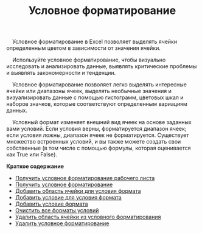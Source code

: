 ﻿---
title: Условное форматирование
second_title: Aspose.Cells Cloud Documen
type: docs
url: /ru/conditional-formattings/
aliases: [/working-with-conditional-formatting/]
keywords: REST API, spreadsheets, excel, conditional formattin
description: "Cells.Cloud API для Excel операция: операция условного форматирования"
weight: 100
---
&nbsp;&nbsp;&nbsp;&nbsp;Условное форматирование в Excel позволяет выделять ячейки определенным цветом в зависимости от значения ячейки.

&nbsp;&nbsp;&nbsp;&nbsp;Используйте условное форматирование, чтобы визуально исследовать и анализировать данные, выявлять критические проблемы и выявлять закономерности и тенденции.

&nbsp;&nbsp;&nbsp;&nbsp;Условное форматирование позволяет легко выделять интересные ячейки или диапазоны ячеек, выделять необычные значения и визуализировать данные с помощью гистограмм, цветовых шкал и наборов значков, которые соответствуют определенным вариациям данных.

&nbsp;&nbsp;&nbsp;&nbsp;Условный формат изменяет внешний вид ячеек на основе заданных вами условий. Если условия верны, форматируется диапазон ячеек; если условия ложны, диапазон ячеек не форматируется. Существует множество встроенных условий, и вы также можете создать свои собственные (в том числе с помощью формулы, которая оценивается как True или False).

**Краткое содержание**

- [Получить условное форматирование рабочего листа](/cells/ru/conditional-formattings/get-all/)
- [Получить условное форматирование](/cells/ru/conditional-formattings/get/)
- [Добавить область ячейки для условия формата](/cells/ru/conditional-formattings/add-cell-area/)
- [Добавить условие для условия формата](/cells/ru/conditional-formattings/add-a-condition/)
- [Добавить условие формата](/cells/ru/conditional-formattings/add-format-condition/)
- [Очистить все форматы условий](/cells/ru/conditional-formattings/clear/)
- [Удалить область ячейки из условного форматирования](/cells/ru/conditional-formattings/delete-cell-area/)
- [Удалить условное форматирование](/cells/ru/conditional-formattings/delete/)
